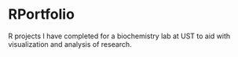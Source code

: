 # RPortfolio
R projects I have completed for a biochemistry lab at UST to aid with visualization and analysis of research. 
